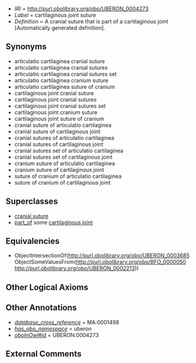  * *IRI* = http://purl.obolibrary.org/obo/UBERON_0004273
 * *Label* = cartilaginous joint suture
 * *Definition* = A cranial suture that is part of a cartilaginous joint [Automatically generated definition].

## Synonyms

 * articulatio cartilaginea cranial suture
 * articulatio cartilaginea cranial sutures
 * articulatio cartilaginea cranial sutures set
 * articulatio cartilaginea cranium suture
 * articulatio cartilaginea suture of cranium
 * cartilaginous joint cranial suture
 * cartilaginous joint cranial sutures
 * cartilaginous joint cranial sutures set
 * cartilaginous joint cranium suture
 * cartilaginous joint suture of cranium
 * cranial suture of articulatio cartilaginea
 * cranial suture of cartilaginous joint
 * cranial sutures of articulatio cartilaginea
 * cranial sutures of cartilaginous joint
 * cranial sutures set of articulatio cartilaginea
 * cranial sutures set of cartilaginous joint
 * cranium suture of articulatio cartilaginea
 * cranium suture of cartilaginous joint
 * suture of cranium of articulatio cartilaginea
 * suture of cranium of cartilaginous joint

## Superclasses

 * [cranial suture](../../UBERON/85/UBERON_0003685.md)
 * [part_of](../../BFO/50/BFO_0000050.md) some [cartilaginous joint](../../UBERON/13/UBERON_0002213.md)

## Equivalencies

 * ObjectIntersectionOf(<http://purl.obolibrary.org/obo/UBERON_0003685> ObjectSomeValuesFrom(<http://purl.obolibrary.org/obo/BFO_0000050> <http://purl.obolibrary.org/obo/UBERON_0002213>))

## Other Logical Axioms


## Other Annotations

 * *[database_cross_reference](../../ef/oboInOwl#hasDbXref.md)* = MA:0001498
 * *[has_obo_namespace](../../ce/oboInOwl#hasOBONamespace.md)* = uberon
 * *[oboInOwl#id](../../id/oboInOwl#id.md)* = UBERON:0004273

## External Comments

